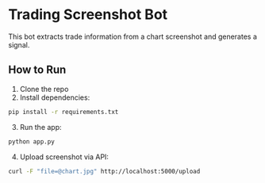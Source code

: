 # Trading Screenshot Bot

This bot extracts trade information from a chart screenshot and generates a signal.

## How to Run
1. Clone the repo
2. Install dependencies:
```bash
pip install -r requirements.txt
```
3. Run the app:
```bash
python app.py
```
4. Upload screenshot via API:
```bash
curl -F "file=@chart.jpg" http://localhost:5000/upload
```
